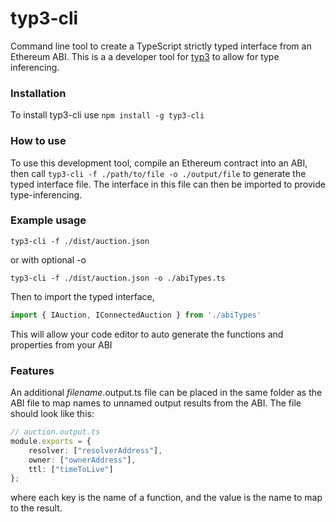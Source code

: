 # typ3-cli
Command line tool to create a TypeScript strictly typed interface from an Ethereum ABI. This is a a developer tool for [typ3](https://github.com/Mike-Stupich/typ3) to allow for type inferencing.

### Installation
To install typ3-cli use `npm install -g typ3-cli`

### How to use
To use this development tool, compile an Ethereum contract into an ABI, then call
`typ3-cli -f ./path/to/file -o ./output/file` to generate the typed interface file. The interface in this file can then be imported to provide type-inferencing.

### Example usage
```shell
typ3-cli -f ./dist/auction.json
```
 or with optional -o
```shell
typ3-cli -f ./dist/auction.json -o ./abiTypes.ts
```
Then to import the typed interface,
```ts
import { IAuction, IConnectedAuction } from './abiTypes'
```

This will allow your code editor to auto generate the functions and properties from your ABI

### Features
An additional *filename*.output.ts file can be placed in the same folder as the ABI file to map names to unnamed output results from the ABI. The file should look like this:
```ts
// auction.output.ts
module.exports = {
    resolver: ["resolverAddress"],
    owner: ["ownerAddress"],
    ttl: ["timeToLive"]
};
```
where each key is the name of a function, and the value is the name to map to the result.
